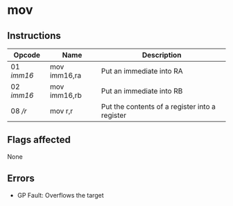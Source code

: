 # mov

## Instructions

| Opcode | Name | Description |
| --- | --- | --- |
| 01 _imm16_ | mov imm16,ra | Put an immediate into RA |
| 02 _imm16_ | mov imm16,rb | Put an immediate into RB |
| 08 _/r_ | mov r,r | Put the contents of a register into a register |

## Flags affected
None

## Errors
- GP Fault: Overflows the target
